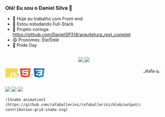 ### Olá! Eu sou o Daniel Silva 👋

- 🔭 Hoje eu trabalho com Front-end
- 🌱 Estou estudando Full-Stack
- 👯 Projeto coringa: https://github.com/DanielSP318/arquitetura_rest_complet
- 😄 Pronomes: Ele/Dele
- 🌈 Pride Gay

##

<div align="center">
  <a href="https://github.com/DanielSP318">
  <img height="180em" src="https://github-readme-stats.vercel.app/api?username=DanielSP318&show_icons=true&theme=dracula&include_all_commits=true&count_private=true"/>
  <img height="180em" src="https://github-readme-stats.vercel.app/api/top-langs/?username=DanielSP318&layout=compact&langs_count=7&theme=dracula"/>
</div>
  
  <div style="display: inline_block"><br>
  <img align="center" alt="Rafa-Js" height="30" width="40" src="https://raw.githubusercontent.com/devicons/devicon/master/icons/javascript/javascript-plain.svg">
  <img align="center" alt="Rafa-HTML" height="30" width="40" src="https://raw.githubusercontent.com/devicons/devicon/master/icons/html5/html5-original.svg">
  <img align="center" alt="Rafa-CSS" height="30" width="40" src="https://raw.githubusercontent.com/devicons/devicon/master/icons/css3/css3-original.svg">
  <img align="right" alt="Rafa-pic" height="150" style="border-radius:50px;" src="https://media.discordapp.net/attachments/733825962491248673/977724137592193114/Design_sem_nome.gif?width=588&height=588">
</div>
  
##
  
<div>
  <a href="https://www.instagram.com/dacotinha_/" target="_blank"><img src="https://img.shields.io/badge/-Instagram-%23E4405F?style=for-the-badge&logo=instagram&logoColor=white" target="_blank"></a>
  <a href = "mailto:dsilvapereira318@gmail.com"><img src="https://img.shields.io/badge/-Gmail-%23333?style=for-the-badge&logo=gmail&logoColor=white" target="_blank"></a>
  <a href="https://www.linkedin.com/in/daniel-silva-pereira-2452941ab/" target="_blank"><img src="https://img.shields.io/badge/-LinkedIn-%230077B5?style=for-the-badge&logo=linkedin&logoColor=white" target="_blank"></a>  
  
    ![Snake animation](https://github.com/rafaballerini/rafaballerini/blob/output/github-contribution-grid-snake.svg)
  
</div>
